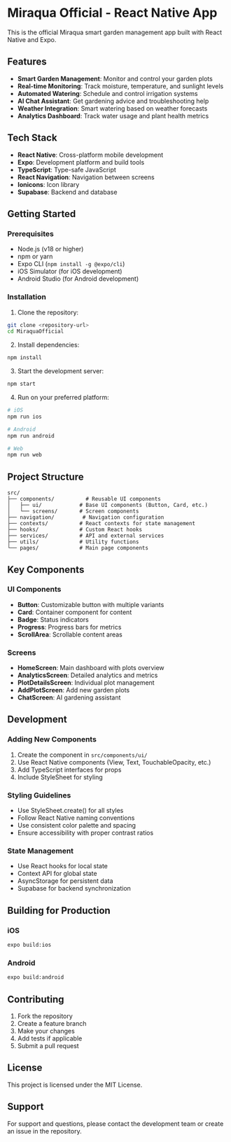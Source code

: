 # Miraqua Official - React Native App

This is the official Miraqua smart garden management app built with React Native and Expo.

## Features

- **Smart Garden Management**: Monitor and control your garden plots
- **Real-time Monitoring**: Track moisture, temperature, and sunlight levels
- **Automated Watering**: Schedule and control irrigation systems
- **AI Chat Assistant**: Get gardening advice and troubleshooting help
- **Weather Integration**: Smart watering based on weather forecasts
- **Analytics Dashboard**: Track water usage and plant health metrics

## Tech Stack

- **React Native**: Cross-platform mobile development
- **Expo**: Development platform and build tools
- **TypeScript**: Type-safe JavaScript
- **React Navigation**: Navigation between screens
- **Ionicons**: Icon library
- **Supabase**: Backend and database

## Getting Started

### Prerequisites

- Node.js (v18 or higher)
- npm or yarn
- Expo CLI (`npm install -g @expo/cli`)
- iOS Simulator (for iOS development)
- Android Studio (for Android development)

### Installation

1. Clone the repository:
```bash
git clone <repository-url>
cd MiraquaOfficial
```

2. Install dependencies:
```bash
npm install
```

3. Start the development server:
```bash
npm start
```

4. Run on your preferred platform:
```bash
# iOS
npm run ios

# Android
npm run android

# Web
npm run web
```

## Project Structure

```
src/
├── components/          # Reusable UI components
│   ├── ui/            # Base UI components (Button, Card, etc.)
│   └── screens/       # Screen components
├── navigation/         # Navigation configuration
├── contexts/          # React contexts for state management
├── hooks/             # Custom React hooks
├── services/          # API and external services
├── utils/             # Utility functions
└── pages/             # Main page components
```

## Key Components

### UI Components
- **Button**: Customizable button with multiple variants
- **Card**: Container component for content
- **Badge**: Status indicators
- **Progress**: Progress bars for metrics
- **ScrollArea**: Scrollable content areas

### Screens
- **HomeScreen**: Main dashboard with plots overview
- **AnalyticsScreen**: Detailed analytics and metrics
- **PlotDetailsScreen**: Individual plot management
- **AddPlotScreen**: Add new garden plots
- **ChatScreen**: AI gardening assistant

## Development

### Adding New Components

1. Create the component in `src/components/ui/`
2. Use React Native components (View, Text, TouchableOpacity, etc.)
3. Add TypeScript interfaces for props
4. Include StyleSheet for styling

### Styling Guidelines

- Use StyleSheet.create() for all styles
- Follow React Native naming conventions
- Use consistent color palette and spacing
- Ensure accessibility with proper contrast ratios

### State Management

- Use React hooks for local state
- Context API for global state
- AsyncStorage for persistent data
- Supabase for backend synchronization

## Building for Production

### iOS
```bash
expo build:ios
```

### Android
```bash
expo build:android
```

## Contributing

1. Fork the repository
2. Create a feature branch
3. Make your changes
4. Add tests if applicable
5. Submit a pull request

## License

This project is licensed under the MIT License.

## Support

For support and questions, please contact the development team or create an issue in the repository.
